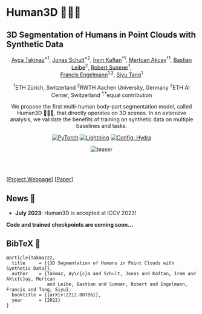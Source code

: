 # Human3D 🧑‍🤝‍🧑
## 3D Segmentation of Humans in Point Clouds with Synthetic Data
<div align="center">
<a href="https://aycatakmaz.github.io/">Ay&#231;a Takmaz</a><sup>*1</sup>,
<a href="https://jonasschult.github.io/">Jonas Schult</a><sup>*2</sup>,
<a href="https://ikaftan.github.io/">Irem Kaftan</a><sup>&#8224;1</sup>,
<a href="https://cmakcay.github.io/">Mertcan Ak&#231;ay</a><sup>&#8224;1</sup>,
<a href="https://www.vision.rwth-aachen.de/person/1/">Bastian Leibe</a><sup>2</sup>,
<a href="https://people.inf.ethz.ch/~sumnerb/">Robert Sumner</a><sup>1</sup>,
<br />
<a href="https://francisengelmann.github.io/">Francis Engelmann</a><sup>1,3</sup>,
<a href="https://inf.ethz.ch/people/person-detail.MjYyNzgw.TGlzdC8zMDQsLTg3NDc3NjI0MQ==.html">Siyu Tang</a><sup>1</sup>

<sup>1</sup>ETH Zürich, Switzerland
<sup>2</sup>RWTH Aachen University, Germany
<sup>3</sup>ETH AI Center, Switzerland
<sup>*,&#8224;</sup>equal contribution

We propose the first multi-human body-part segmentation model, called Human3D 🧑‍🤝‍🧑, that directly operates on 3D scenes. In an extensive analysis, we validate the benefits of training on synthetic data on multiple baselines and tasks. 

<a href="https://pytorch.org/get-started/locally/"><img alt="PyTorch" src="https://img.shields.io/badge/PyTorch-ee4c2c?logo=pytorch&logoColor=white"></a>
<a href="https://pytorchlightning.ai/"><img alt="Lightning" src="https://img.shields.io/badge/-Lightning-792ee5?logo=pytorchlightning&logoColor=white"></a>
<a href="https://hydra.cc/"><img alt="Config: Hydra" src="https://img.shields.io/badge/Config-Hydra-89b8cd"></a>

![teaser](https://github.com/human-3d/.github/blob/main/profile/assets/teaser.jpg)

</div>
<br><br>

[[Project Webpage](https://human-3d.github.io/)]    [[Paper](https://arxiv.org/abs/2212.00786)]

## News :newspaper:

* **July 2023**: Human3D is accepted at ICCV 2023!

**Code and trained checkpoints are coming soon...**

## BibTeX :pray:
```
@article{Takmaz22,
  title     = {{3D Segmentation of Humans in Point Clouds with Synthetic Data}},
  author    = {Takmaz, Ay\c{c}a and Schult, Jonas and Kaftan, Irem and Ak\c{c}ay, Mertcan 
               and Leibe, Bastian and Sumner, Robert and Engelmann, Francis and Tang, Siyu},
  booktitle = {{arXiv:2212.00786}},
  year      = {2022}
}
```
